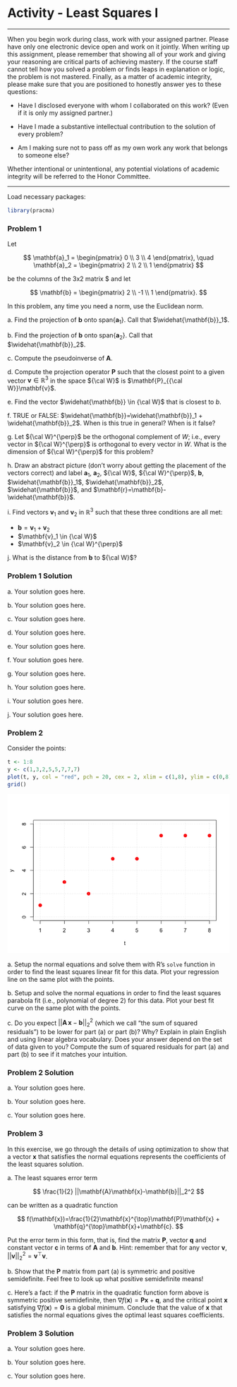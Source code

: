 Activity - Least Squares I
================

------------------------------------------------------------------------

When you begin work during class, work with your assigned partner.
Please have only one electronic device open and work on it jointly. When
writing up this assignment, please remember that showing all of your
work and giving your reasoning are critical parts of achieving mastery.
If the course staff cannot tell how you solved a problem or finds leaps
in explanation or logic, the problem is not mastered. Finally, as a
matter of academic integrity, please make sure that you are positioned
to honestly answer yes to these questions:

- Have I disclosed everyone with whom I collaborated on this work? (Even
  if it is only my assigned partner.)

- Have I made a substantive intellectual contribution to the solution of
  every problem?

- Am I making sure not to pass off as my own work any work that belongs
  to someone else?

Whether intentional or unintentional, any potential violations of
academic integrity will be referred to the Honor Committee.

------------------------------------------------------------------------

Load necessary packages:

``` r
library(pracma)
```

### Problem 1

Let

$$
\mathbf{a}_1 = \begin{pmatrix}
0 \\
3 \\
4
\end{pmatrix}, \quad \mathbf{a}_2 = \begin{pmatrix}
2 \\
2 \\
1
\end{pmatrix}
$$

be the columns of the 3x2 matrix \$ and let

$$
\mathbf{b} = \begin{pmatrix}
2 \\
-1 \\
1
\end{pmatrix}.
$$

In this problem, any time you need a norm, use the Euclidean norm.

a\. Find the projection of $\mathbf{b}$ onto
$\mathrm{span}\{\mathbf{a}_1\}$. Call that $\widehat{\mathbf{b}}_1$.

b\. Find the projection of $\mathbf{b}$ onto
$\mathrm{span}\{\mathbf{a}_2\}$. Call that $\widehat{\mathbf{b}}_2$.

c\. Compute the pseudoinverse of $\mathbf{A}$.

d\. Compute the projection operator $\mathbf{P}$ such that the closest
point to a given vector $\mathbf{v} \in \mathbb{R}^3$ in the space
${\cal W}$ is $\mathbf{P}_{{\cal W}}\mathbf{v}$.

e\. Find the vector $\widehat{\mathbf{b}} \in {\cal W}$ that is closest
to $b$.

f\. TRUE or FALSE:
$\widehat{\mathbf{b}}=\widehat{\mathbf{b}}_1 + \widehat{\mathbf{b}}_2$.
When is this true in general? When is it false?

g\. Let ${\cal W}^{\perp}$ be the orthogonal complement of $W$; i.e.,
every vector in ${\cal W}^{\perp}$ is orthogonal to every vector in $W$.
What is the dimension of ${\cal W}^{\perp}$ for this problem?

h\. Draw an abstract picture (don’t worry about getting the placement of
the vectors correct) and label $\mathbf{a}_1$, $\mathbf{a}_2$,
${\cal W}$, ${\cal W}^{\perp}$, $\mathbf{b}$, $\widehat{\mathbf{b}}_1$,
$\widehat{\mathbf{b}}_2$, $\widehat{\mathbf{b}}$, and
$\mathbf{r}=\mathbf{b}-\widehat{\mathbf{b}}$.

i\. Find vectors $\mathbf{v}_1$ and $\mathbf{v}_2$ in $\mathbb{R}^3$
such that these three conditions are all met:

- $\mathbf{b}=\mathbf{v}_1+\mathbf{v}_2$
- $\mathbf{v}_1 \in {\cal W}$
- $\mathbf{v}_2 \in {\cal W}^{\perp}$

j\. What is the distance from $\mathbf{b}$ to ${\cal W}$?

### Problem 1 Solution

a\. Your solution goes here.

b\. Your solution goes here.

c\. Your solution goes here.

d\. Your solution goes here.

e\. Your solution goes here.

f\. Your solution goes here.

g\. Your solution goes here.

h\. Your solution goes here.

i\. Your solution goes here.

j\. Your solution goes here.

### Problem 2

Consider the points:

``` r
t <- 1:8
y <- c(1,3,2,5,5,7,7,7)
plot(t, y, col = "red", pch = 20, cex = 2, xlim = c(1,8), ylim = c(0,8))
grid()
```

![](Activity-Least-Squares-I_files/figure-gfm/unnamed-chunk-2-1.png)<!-- -->

a\. Setup the normal equations and solve them with R’s `solve` function
in order to find the least squares linear fit for this data. Plot your
regression line on the same plot with the points.

b\. Setup and solve the normal equations in order to find the least
squares parabola fit (i.e., polynomial of degree 2) for this data. Plot
your best fit curve on the same plot with the points.

c\. Do you expect $||\mathbf{A}\,\mathbf{x}-\mathbf{b}||_2^2$ (which we
call “the sum of squared residuals”) to be lower for part (a) or part
(b)? Why? Explain in plain English and using linear algebra vocabulary.
Does your answer depend on the set of data given to you? Compute the sum
of squared residuals for part (a) and part (b) to see if it matches your
intuition.

### Problem 2 Solution

a\. Your solution goes here.

b\. Your solution goes here.

c\. Your solution goes here.

### Problem 3

In this exercise, we go through the details of using optimization to
show that a vector $\mathbf{x}$ that satisfies the normal equations
represents the coefficients of the least squares solution.

a\. The least squares error term

$$
\frac{1}{2} ||\mathbf{A}\mathbf{x}-\mathbf{b}||_2^2
$$

can be written as a quadratic function

$$
f(\mathbf{x})=\frac{1}{2}\mathbf{x}^{\top}\mathbf{P}\mathbf{x} + \mathbf{q}^{\top}\mathbf{x}+\mathbf{c}.
$$

Put the error term in this form, that is, find the matrix $\mathbf{P}$,
vector $\mathbf{q}$ and constant vector $\mathbf{c}$ in terms of
$\mathbf{A}$ and $\mathbf{b}$. Hint: remember that for any vector
$\mathbf{v}$, $||\mathbf{v}||_2^2=\mathbf{v}^{\top}\mathbf{v}$.

b\. Show that the $\mathbf{P}$ matrix from part (a) is symmetric and
positive semidefinite. Feel free to look up what positive semidefinite
means!

c\. Here’s a fact: if the $\mathbf{P}$ matrix in the quadratic function
form above is symmetric positive semidefinite, then
$\nabla f(\mathbf{x})=\mathbf{P} \mathbf{x}+\mathbf{q}$, and the
critical point $\mathbf{x}$ satisfying
$\nabla f (\mathbf{x})=\mathbf{0}$ is a global minimum. Conclude that
the value of $\mathbf{x}$ that satisfies the normal equations gives the
optimal least squares coefficients.

### Problem 3 Solution

a\. Your solution goes here.

b\. Your solution goes here.

c\. Your solution goes here.

